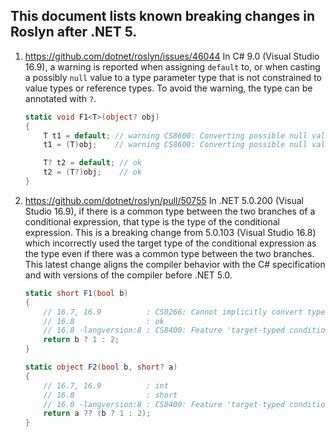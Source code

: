 ﻿## This document lists known breaking changes in Roslyn after .NET 5.

1. https://github.com/dotnet/roslyn/issues/46044 In C# 9.0 (Visual Studio 16.9), a warning is reported when assigning `default` to, or when casting a possibly `null` value to a type parameter type that is not constrained to value types or reference types. To avoid the warning, the type can be annotated with `?`.
    ```C#
    static void F1<T>(object? obj)
    {
        T t1 = default; // warning CS8600: Converting possible null value to non-nullable type
        t1 = (T)obj;    // warning CS8600: Converting possible null value to non-nullable type

        T? t2 = default; // ok
        t2 = (T?)obj;    // ok
    }
    ```

2. https://github.com/dotnet/roslyn/pull/50755 In .NET 5.0.200 (Visual Studio 16.9), if there is a common type between the two branches of a conditional expression, that type is the type of the conditional expression. This is a breaking change from 5.0.103 (Visual Studio 16.8) which incorrectly used the target type of the conditional expression as the type even if there was a common type between the two branches. This latest change aligns the compiler behavior with the C# specification and with versions of the compiler before .NET 5.0.
    ```C#
    static short F1(bool b)
    {
        // 16.7, 16.9          : CS0266: Cannot implicitly convert type 'int' to 'short'
        // 16.8                : ok
        // 16.8 -langversion:8 : CS8400: Feature 'target-typed conditional expression' is not available in C# 8.0
        return b ? 1 : 2;
    }

    static object F2(bool b, short? a)
    {
        // 16.7, 16.9          : int
        // 16.8                : short
        // 16.8 -langversion:8 : CS8400: Feature 'target-typed conditional expression' is not available in C# 8.0
        return a ?? (b ? 1 : 2);
    }
    ```

